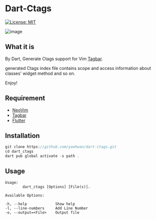 # Dart-Ctags
[![License: MIT](https://img.shields.io/badge/License-MIT-yellow.svg)](https://opensource.org/licenses/MIT)

![image](https://user-images.githubusercontent.com/54878755/166392857-0ea4c753-e811-4e5d-bb32-ac7b19d787d3.png)
## What it is

By Dart, Generate Ctags support for Vim [Tagbar](https://github.com/preservim/tagbar).

generated Ctags index file contains scope and access information about classes' widget method and so on.

Enjoy!

## Requirement

* [NeoVim](https://neovim.io/)
* [Tagbar](https://github.com/preservim/tagbar)
* [Flutter](https://flutter.dev)

## Installation
```dart
git clone https://github.com/yoehwan/dart-ctags.git
cd dart_ctags
dart pub global activate -s path .
```
## Usage
```
Usage:
        dart_ctags [Options] [File(s)].

Available Options:

-h, --help             Show help
-l, --line-numbers     Add Line Number
-o, --output=<File>    Output file
```
